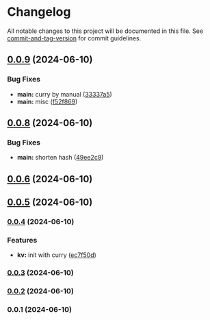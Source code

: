 # Changelog

All notable changes to this project will be documented in this file. See [commit-and-tag-version](https://github.com/absolute-version/commit-and-tag-version) for commit guidelines.

## [0.0.9](https://github.com/snomiao/keyv-cached-with/compare/v0.0.8...v0.0.9) (2024-06-10)


### Bug Fixes

* **main:** curry by manual ([33337a5](https://github.com/snomiao/keyv-cached-with/commit/33337a54db9973c24d1c419be80db52ffbdeb422))
* **main:** misc ([f52f869](https://github.com/snomiao/keyv-cached-with/commit/f52f86958dbdfb69e1c9832bb60235f4a9ac8f8a))

## [0.0.8](https://github.com/snomiao/keyv-cached-with/compare/v0.0.6...v0.0.8) (2024-06-10)


### Bug Fixes

* **main:** shorten hash ([49ee2c9](https://github.com/snomiao/keyv-cached-with/commit/49ee2c949c7e9057a2276c065ffee52d62f08a75))

## [0.0.6](https://github.com/snomiao/keyv-cached-with/compare/v0.0.5...v0.0.6) (2024-06-10)

## [0.0.5](https://github.com/snomiao/keyv-cached-with/compare/v0.0.4...v0.0.5) (2024-06-10)

### [0.0.4](https://github.com/snomiao/keyv-cached-with/compare/v0.0.3...v0.0.4) (2024-06-10)


### Features

* **kv:** init with curry ([ec7f50d](https://github.com/snomiao/keyv-cached-with/commit/ec7f50d10697da123ef084d9ef495e53e163ee55))

### [0.0.3](https://github.com/snomiao/keyv-cached-with/compare/v0.0.2...v0.0.3) (2024-06-10)

### [0.0.2](https://github.com/snomiao/keyv-cached-with/compare/v0.0.1...v0.0.2) (2024-06-10)

### 0.0.1 (2024-06-10)
